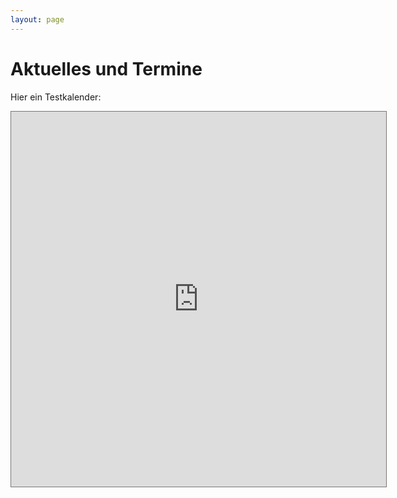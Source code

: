```yaml
---
layout: page
---
```

# Aktuelles und Termine

Hier ein Testkalender:

<iframe src="https://calendar.google.com/calendar/embed?showTitle=0&amp;showNav=0&amp;showPrint=0&amp;showCalendars=0&amp;showTz=0&amp;height=600&amp;wkst=2&amp;bgcolor=%23FFFFFF&amp;src=r81a2en7mogqlpqfqrvu4bggirm8c4v3%40import.calendar.google.com&amp;color=%232F6309&amp;ctz=Europe%2FBerlin" style="border:solid 1px #777" width="600" height="600" frameborder="0" scrolling="no"></iframe>